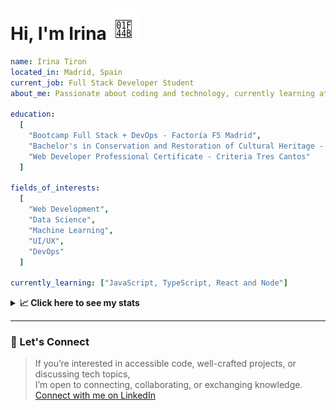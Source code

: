 <h1>Hi, I'm Irina <img src="./hand-emoji.svg" alt="Waving Hand" width="50" height="50"></h1>

```yaml
name: Irina Tiron
located_in: Madrid, Spain
current_job: Full Stack Developer Student
about_me: Passionate about coding and technology, currently learning at Factoría F5 in Madrid

education:
  [
    "Bootcamp Full Stack + DevOps - Factoría F5 Madrid",
    "Bachelor's in Conservation and Restoration of Cultural Heritage - ESCRBC Madrid",
    "Web Developer Professional Certificate - Criteria Tres Cantos"
  ]

fields_of_interests:
  [
    "Web Development",
    "Data Science",
    "Machine Learning",
    "UI/UX",
    "DevOps"
  ]
  
currently_learning: ["JavaScript, TypeScript, React and Node"]

```

<details>
  <summary><b>📈 Click here to see my stats</b></summary>

  ---
 
<!--START_SECTION:waka-->
**🐱 My GitHub Data** 

> 📦 166.8 kB Used in GitHub's Storage 
 > 
> 🏆 350 Contributions in the Year 2025
 > 
> 💼 Opted to Hire
 > 
> 📜 8 Public Repositories 
 > 
> 🔑 2 Private Repositories 
 > 
**I'm an Early 🐤** 

```text
🌞 Morning                357 commits         █████░░░░░░░░░░░░░░░░░░░░   21.04 % 
🌆 Daytime                985 commits         ███████████████░░░░░░░░░░   58.04 % 
🌃 Evening                303 commits         ████░░░░░░░░░░░░░░░░░░░░░   17.86 % 
🌙 Night                  52 commits          █░░░░░░░░░░░░░░░░░░░░░░░░   03.06 % 
```
📅 **I'm Most Productive on Wednesday** 

```text
Monday                   231 commits         ███░░░░░░░░░░░░░░░░░░░░░░   13.61 % 
Tuesday                  341 commits         █████░░░░░░░░░░░░░░░░░░░░   20.09 % 
Wednesday                510 commits         ████████░░░░░░░░░░░░░░░░░   30.05 % 
Thursday                 357 commits         █████░░░░░░░░░░░░░░░░░░░░   21.04 % 
Friday                   195 commits         ███░░░░░░░░░░░░░░░░░░░░░░   11.49 % 
Saturday                 17 commits          ░░░░░░░░░░░░░░░░░░░░░░░░░   01.00 % 
Sunday                   46 commits          █░░░░░░░░░░░░░░░░░░░░░░░░   02.71 % 
```


📊 **This Week I Spent My Time On** 

```text
🕑︎ Time Zone: Europe/Madrid

💬 Programming Languages: 
JavaScript               5 hrs 32 mins       ██████████░░░░░░░░░░░░░░░   40.51 % 
TypeScript               2 hrs 27 mins       ████░░░░░░░░░░░░░░░░░░░░░   18.00 % 
YAML                     1 hr 23 mins        ███░░░░░░░░░░░░░░░░░░░░░░   10.18 % 
Bash                     1 hr 5 mins         ██░░░░░░░░░░░░░░░░░░░░░░░   07.94 % 
HTML                     1 hr 3 mins         ██░░░░░░░░░░░░░░░░░░░░░░░   07.70 % 

🐱‍💻 Projects: 
server                   6 hrs 26 mins       ████████████░░░░░░░░░░░░░   47.08 % 
api-book                 4 hrs 36 mins       ████████░░░░░░░░░░░░░░░░░   33.62 % 
potasio-element          1 hr 4 mins         ██░░░░░░░░░░░░░░░░░░░░░░░   07.81 % 
node-server-deployment   40 mins             █░░░░░░░░░░░░░░░░░░░░░░░░   04.91 % 
localstorage             25 mins             █░░░░░░░░░░░░░░░░░░░░░░░░   03.08 % 
```

**I Mostly Code in JavaScript** 

```text
JavaScript               10 repos            ███████████████░░░░░░░░░░   58.82 % 
HTML                     3 repos             ████░░░░░░░░░░░░░░░░░░░░░   17.65 % 
CSS                      2 repos             ███░░░░░░░░░░░░░░░░░░░░░░   11.76 % 
TypeScript               2 repos             ███░░░░░░░░░░░░░░░░░░░░░░   11.76 % 
```



**Timeline**

![Lines of Code chart](https://raw.githubusercontent.com/irinatiron/irinatiron/main/assets/bar_graph.png)


 Last Updated on 30/09/2025 06:31:17 UTC
<!--END_SECTION:waka-->

</details>

---

### 📎 Let's Connect

>If you’re interested in accessible code, well-crafted projects, or discussing tech topics,  
>I’m open to connecting, collaborating, or exchanging knowledge.  
>[Connect with me on LinkedIn](https://www.linkedin.com/in/irinatiron/)
